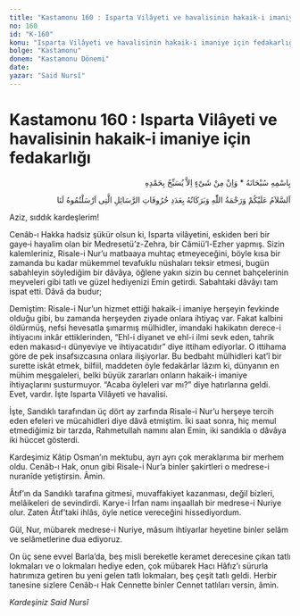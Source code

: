 ```yaml
---
title: "Kastamonu 160 : Isparta Vilâyeti ve havalisinin hakaik-i imaniye için fedakarlığı"
no: 160
id: "K-160"
konu: "Isparta Vilâyeti ve havalisinin hakaik-i imaniye için fedakarlığı"
bolge: "Kastamonu"
donem: "Kastamonu Dönemi"
date: 
yazar: "Said Nursî"
---
```


# Kastamonu 160 : Isparta Vilâyeti ve havalisinin hakaik-i imaniye için fedakarlığı

<p class="arabic" dir="rtl" title="Meal: “Subhân Allah’ın adıyla” * “Hiçbir şey yoktur ki O'nu hamd ile tesbih etmesin” [İsrâ 17:44]">بِاسْمِهِ سُبْحَانَهُ * وَاِنْ مِنْ شَىْءٍ اِلاَّ يُسَبِّحُ بِحَمْدِهِ</p>

<p class="arabic" dir="rtl" title="Meal: “Bize gönderdiğiniz risalelerin harfleri adedince Allah’ın selâmı, rahmeti ve bereketleri üzerinize olsun.”">اَلسَّلاَمُ عَلَيْكُمْ وَرَحْمَةُ اللّٰهِ وَبَرَكَاتُهُ بِعَدَدِ حُرُوفَاتِ الرَّسَائِلِ الَّتِى اَرْسَلْتُمُوهُ لَنَا</p>

Aziz, sıddık kardeşlerim!

Cenâb-ı Hakka hadsiz şükür olsun ki, Isparta vilâyetini, eskiden beri bir gaye‑i hayalim olan bir Medresetü’z-Zehra, bir Câmiü’l-Ezher yapmış. Sizin kalemleriniz, Risale-i Nur’u matbaaya muhtaç etmeyeceğini, böyle kısa bir zamanda bu kadar mükemmel tevafuklu nüshaları teksir etmesi, bugün sabahleyin söylediğim bir dâvâya, öğlene yakın sizin bu cennet bahçelerinin meyveleri gibi tatlı ve güzel hediyenizi Emin getirdi. Sabahtaki dâvâyı tam ispat etti. Dâvâ da budur;

Demiştim: Risale-i Nur’un hizmet ettiği hakaik-i imaniye herşeyin fevkinde olduğu gibi, bu zamanda herşeyden ziyade onlara ihtiyaç var. Fakat kalbini öldürmüş, nefsi hevesatla şımarmış mülhidler, imandaki hakikatın derece-i ihtiyacını inkâr ettiklerinden, “Ehl-i diyanet ve ehl-i ilmi sevk eden, tahrik eden makasıd-ı dünyeviye ve ihtiyacatıdır” diye ittiham ediyorlar. O ittihama göre de pek insafsızcasına onlara ilişiyorlar. Bu bedbaht mülhidleri kat’î bir surette iskât etmek, bilfiil, maddeten öyle fedakârlar lâzım ki, dünyanın en mühim meşgaleleri, belki büyük zararları onların hakaik-i imaniye ihtiyaçlarını susturmuyor. “Acaba öyleleri var mı?” diye hatırlarına geldi. Evet, vardır. İşte Isparta Vilâyeti ve havalisi.

İşte, Sandıklı tarafından üç dört ay zarfında Risale-i Nur’u herşeye tercih eden efeleri ve mücahidleri diye dâvâ etmiştim. İki saat sonra, hiç memul etmediğimiz bir tarzda, Rahmetullah namını alan Emin, iki sandıkla o dâvâya iki hüccet gösterdi.

Kardeşimiz Kâtip Osman’ın mektubu, ayrı ayrı çok meraklarıma bir merhem oldu. Cenâb-ı Hak, onun gibi Risale-i Nur’a binler şakirtleri o medrese-i nuranîde yetiştirsin. Âmin.

Âtıf’ın da Sandıklı tarafına gitmesi, muvaffakiyet kazanması, değil bizleri, melâikeleri de sevindirdi. Karye-i İrfan namı inşaallah bir medrese-i Nuriye olur. Zaten Âtıf’taki ihlâs, öyle netice vereceğini hissediyordum.

Gül, Nur, mübarek medrese-i Nuriye, mâsum ihtiyarlar heyetine binler selâm ve selâmetlerine dua ediyoruz.

On üç sene evvel Barla’da, beş misli bereketle keramet derecesine çıkan tatlı lokmaları ve o lokmaları hediye eden, çok mübarek Hacı Hâfız’ı sürurla hatırımıza getiren bu yeni gelen tatlı lokmaları, beş çeşit tatlı geldi. Herbir tanesine sizlere Cenâb-ı Hak Cennette binler Cennet tatlıları versin, âmin.

*Kardeşiniz*
*Said Nursî*
